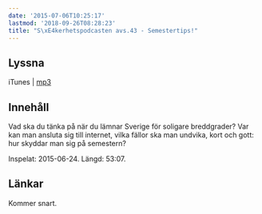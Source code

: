 ```yaml
---
date: '2015-07-06T10:25:17'
lastmod: '2018-09-26T08:28:23'
title: "S\xE4kerhetspodcasten avs.43 - Semestertips!"
---
```

## Lyssna

iTunes \| [mp3](http://traffic.libsyn.com/sakerhetspodcasten/semestertips.mp3) 

## Innehåll
Vad ska du tänka på när du lämnar Sverige för soligare breddgrader? Var kan man ansluta
sig till internet, vilka fällor ska man undvika, kort och gott: hur skyddar man sig på semestern?

Inspelat: 2015-06-24. Längd: 53:07.

## Länkar

Kommer snart.
